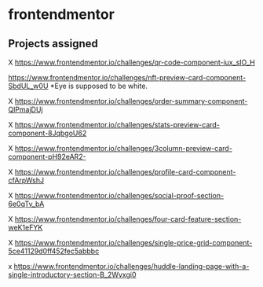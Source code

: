 # frontendmentor

## Projects assigned

X https://www.frontendmentor.io/challenges/qr-code-component-iux_sIO_H

  https://www.frontendmentor.io/challenges/nft-preview-card-component-SbdUL_w0U
  *Eye is supposed to be white.

X https://www.frontendmentor.io/challenges/order-summary-component-QlPmajDUj

X https://www.frontendmentor.io/challenges/stats-preview-card-component-8JqbgoU62

X https://www.frontendmentor.io/challenges/3column-preview-card-component-pH92eAR2-

X https://www.frontendmentor.io/challenges/profile-card-component-cfArpWshJ

X https://www.frontendmentor.io/challenges/social-proof-section-6e0qTv_bA

X https://www.frontendmentor.io/challenges/four-card-feature-section-weK1eFYK

X https://www.frontendmentor.io/challenges/single-price-grid-component-5ce41129d0ff452fec5abbbc

x https://www.frontendmentor.io/challenges/huddle-landing-page-with-a-single-introductory-section-B_2Wvxgi0
